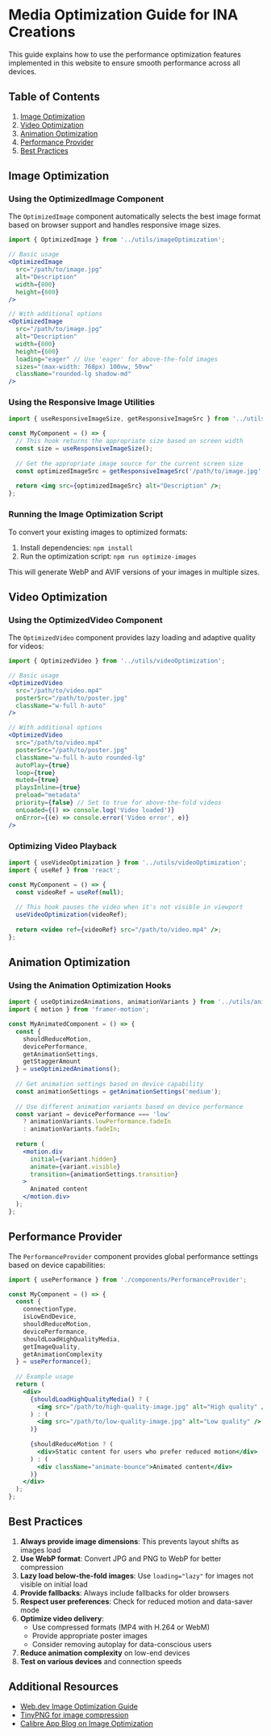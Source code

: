 # Media Optimization Guide for INA Creations

This guide explains how to use the performance optimization features implemented in this website to ensure smooth performance across all devices.

## Table of Contents

1. [Image Optimization](#image-optimization)
2. [Video Optimization](#video-optimization)
3. [Animation Optimization](#animation-optimization)
4. [Performance Provider](#performance-provider)
5. [Best Practices](#best-practices)

## Image Optimization

### Using the OptimizedImage Component

The `OptimizedImage` component automatically selects the best image format based on browser support and handles responsive image sizes.

```jsx
import { OptimizedImage } from '../utils/imageOptimization';

// Basic usage
<OptimizedImage 
  src="/path/to/image.jpg" 
  alt="Description" 
  width={800} 
  height={600} 
/>

// With additional options
<OptimizedImage 
  src="/path/to/image.jpg" 
  alt="Description" 
  width={800} 
  height={600}
  loading="eager" // Use 'eager' for above-the-fold images
  sizes="(max-width: 768px) 100vw, 50vw"
  className="rounded-lg shadow-md"
/>
```

### Using the Responsive Image Utilities

```jsx
import { useResponsiveImageSize, getResponsiveImageSrc } from '../utils/imageOptimization';

const MyComponent = () => {
  // This hook returns the appropriate size based on screen width
  const size = useResponsiveImageSize();
  
  // Get the appropriate image source for the current screen size
  const optimizedImageSrc = getResponsiveImageSrc('/path/to/image.jpg', size);
  
  return <img src={optimizedImageSrc} alt="Description" />;
};
```

### Running the Image Optimization Script

To convert your existing images to optimized formats:

1. Install dependencies: `npm install`
2. Run the optimization script: `npm run optimize-images`

This will generate WebP and AVIF versions of your images in multiple sizes.

## Video Optimization

### Using the OptimizedVideo Component

The `OptimizedVideo` component provides lazy loading and adaptive quality for videos:

```jsx
import { OptimizedVideo } from '../utils/videoOptimization';

// Basic usage
<OptimizedVideo 
  src="/path/to/video.mp4"
  posterSrc="/path/to/poster.jpg" 
  className="w-full h-auto"
/>

// With additional options
<OptimizedVideo 
  src="/path/to/video.mp4"
  posterSrc="/path/to/poster.jpg"
  className="w-full h-auto rounded-lg"
  autoPlay={true}
  loop={true}
  muted={true}
  playsInline={true}
  preload="metadata"
  priority={false} // Set to true for above-the-fold videos
  onLoaded={() => console.log('Video loaded')}
  onError={(e) => console.error('Video error', e)}
/>
```

### Optimizing Video Playback

```jsx
import { useVideoOptimization } from '../utils/videoOptimization';
import { useRef } from 'react';

const MyComponent = () => {
  const videoRef = useRef(null);
  
  // This hook pauses the video when it's not visible in viewport
  useVideoOptimization(videoRef);
  
  return <video ref={videoRef} src="/path/to/video.mp4" />;
};
```

## Animation Optimization

### Using the Animation Optimization Hooks

```jsx
import { useOptimizedAnimations, animationVariants } from '../utils/animationOptimization';
import { motion } from 'framer-motion';

const MyAnimatedComponent = () => {
  const { 
    shouldReduceMotion,
    devicePerformance,
    getAnimationSettings,
    getStaggerAmount
  } = useOptimizedAnimations();
  
  // Get animation settings based on device capability
  const animationSettings = getAnimationSettings('medium');
  
  // Use different animation variants based on device performance
  const variant = devicePerformance === 'low' 
    ? animationVariants.lowPerformance.fadeIn
    : animationVariants.fadeIn;
  
  return (
    <motion.div
      initial={variant.hidden}
      animate={variant.visible}
      transition={animationSettings.transition}
    >
      Animated content
    </motion.div>
  );
};
```

## Performance Provider

The `PerformanceProvider` component provides global performance settings based on device capabilities:

```jsx
import { usePerformance } from './components/PerformanceProvider';

const MyComponent = () => {
  const { 
    connectionType,
    isLowEndDevice, 
    shouldReduceMotion,
    devicePerformance,
    shouldLoadHighQualityMedia,
    getImageQuality,
    getAnimationComplexity
  } = usePerformance();
  
  // Example usage
  return (
    <div>
      {shouldLoadHighQualityMedia() ? (
        <img src="/path/to/high-quality-image.jpg" alt="High quality" />
      ) : (
        <img src="/path/to/low-quality-image.jpg" alt="Low quality" />
      )}
      
      {shouldReduceMotion ? (
        <div>Static content for users who prefer reduced motion</div>
      ) : (
        <div className="animate-bounce">Animated content</div>
      )}
    </div>
  );
};
```

## Best Practices

1. **Always provide image dimensions**: This prevents layout shifts as images load
2. **Use WebP format**: Convert JPG and PNG to WebP for better compression
3. **Lazy load below-the-fold images**: Use `loading="lazy"` for images not visible on initial load
4. **Provide fallbacks**: Always include fallbacks for older browsers
5. **Respect user preferences**: Check for reduced motion and data-saver mode
6. **Optimize video delivery**:
   - Use compressed formats (MP4 with H.264 or WebM)
   - Provide appropriate poster images
   - Consider removing autoplay for data-conscious users
7. **Reduce animation complexity** on low-end devices
8. **Test on various devices** and connection speeds

## Additional Resources

- [Web.dev Image Optimization Guide](https://web.dev/learn/performance/image-performance)
- [TinyPNG for image compression](https://tinypng.com/)
- [Calibre App Blog on Image Optimization](https://calibreapp.com/blog/image-optimisation-guide) 